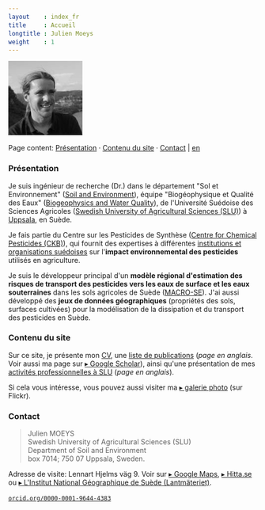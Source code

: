 ```yaml
---
layout    : index_fr
title     : Accueil
longtitle : Julien Moeys
weight    : 1
---
```


<img src="/assets/img/jmoeys-avatar-small.jpg" alt="Photo de Julien Moeys" class="right"/>

Page content: [Présentation](#presentation) &middot; 
[Contenu du site](#contenudusite) &middot; [Contact](#contact) | 
<a href="/" class="en">en</a>

### Présentation   <a id="presentation"></a>

Je suis ingénieur de recherche (Dr.) dans le département "Sol et 
Environnement" ([Soil and Environment][SLUSoil]), équipe "Biogéophysique 
et Qualité des Eaux" ([Biogeophysics and Water Quality][BGFVV]), 
de l'Université Suédoise des Sciences Agricoles ([Swedish 
University of Agricultural Sciences (SLU)][SLU]) à [Uppsala][], en 
Suède.

Je fais partie du Centre sur les Pesticides de Synthèse 
([Centre for Chemical Pesticides (CKB)][CKB]), qui fournit des 
expertises à différentes [institutions et organisations 
suédoises][CKBRef] sur l'**impact environnemental des pesticides** 
utilisés en agriculture. 

Je suis le développeur principal d'un **modèle régional d'estimation 
des risques de transport des pesticides vers les eaux de surface 
et les eaux souterraines** dans les sols agricoles de Suède 
([MACRO-SE][]). J'ai aussi développé des **jeux de données 
géographiques** (propriétés des sols, surfaces cultivées) pour 
la modélisation de la dissipation et du transport des pesticides 
en Suède.



### Contenu du site   <a id="contenudusite"></a>

Sur ce site, je présente mon [CV](/CV/), une [liste de 
publications](/Publications/) (_page en anglais_. Voir aussi ma page
sur [&#9656; Google Scholar][jmScholar]), ainsi qu'une présentation 
de mes [activités professionnelles à SLU](/Activities/) (_page en 
anglais_).

Si cela vous intéresse, vous pouvez aussi visiter ma [&#9656; galerie 
photo][jmFlickr] (sur Flickr).



### Contact   <a id="contact"></a>

> Julien MOEYS   
> Swedish University of Agricultural Sciences (SLU)   
> Department of Soil and Environment   
> box 7014; 750 07 Uppsala, Sweden.

Adresse de visite: Lennart Hjelms väg 9. Voir sur [&#9656; Google 
Maps][gMapSLU], [&#9656; Hitta.se][hMapSLU] ou [&#9656; L'Institut 
National Géographique de Suède (Lantmäteriet)][sluLM].

<a href="http://orcid.org/0000-0001-9644-4383" class="ORCID"><code>orcid.org/0000-0001-9644-4383</code></a>



<!-- List of links -->
[SLU]:        http://www.slu.se/  "Swedish University of Agricultural Sciences (SLU)" 
[SLUSoil]:    http://www.slu.se/soil  "department of Soil and Environment (@SLU)" 
[BGFVV]:      http://www.slu.se/en/departments/soil-environment/research/biogeophysics-and-water-quality/  "Biogeophysics and Water Quality group (@SLU)" 
[Uppsala]:    https://fr.wikipedia.org/wiki/Uppsala "Uppsala (Wikipedia)"
[CKB]:        http://www.slu.se/en/collaborative-centres-and-projects/centre-for-chemical-pesticides-ckb1/ "Centre for Chemical Pesticides (CKB) (@SLU)" 
[CKBRef]:     http://www.slu.se/en/collaborative-centres-and-projects/centre-for-chemical-pesticides-ckb1/about-us/reference-group/  "CKB Reference group (@SLU)" 
[MACRO-SE]:   http://www.slu.se/sv/centrumbildningar-och-projekt/kompetenscentrum-for-kemiska-bekampningsmedel/verksamhetsomraden/modeller/macro-se/  "MACRO-SE model (@SLU)" 
[jmFlickr]:   https://www.flickr.com/photos/julienmoeys  "Julien Moeys picture gallery (@Flickr)" 
[jmScholar]:  http://scholar.google.com/citations?user=cRNn-IMAAAAJ  "Julien Moeys on Google Scholar"  
[gMapSLU]:    https://goo.gl/maps/Jn13M  "Map of SLU (Google Maps)"
[hMapSLU]:    http://www.hitta.se/kartan?s=e554f834 "Map of SLU (Hitta.se)"
[sluLM]:      http://kso2.lantmateriet.se/?e=649249&n=6634006&z=12 "Map of SLU (Lantmateriet.se)"

<!-- Longer links -->

